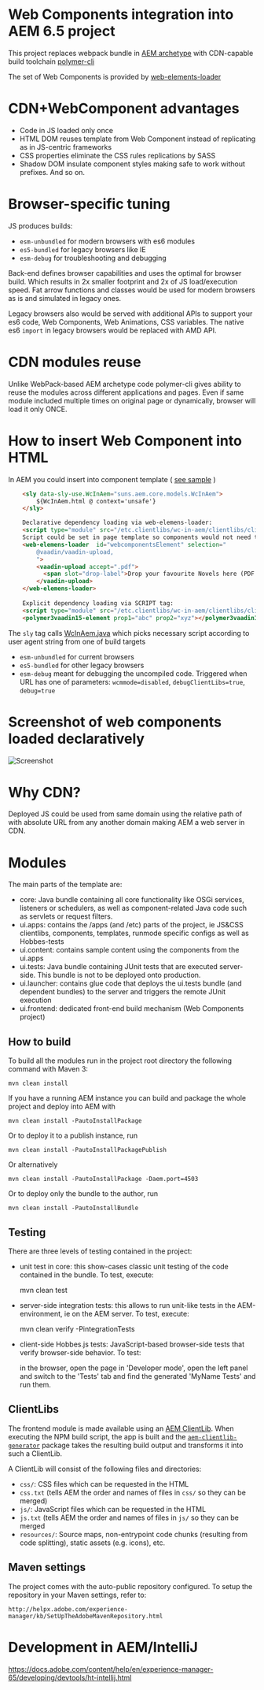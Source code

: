 # Web Components integration into AEM 6.5 project

This project replaces webpack bundle in [AEM archetype](https://github.com/adobe/aem-project-archetype)
with CDN-capable build toolchain [polymer-cli](https://polymer-library.polymer-project.org/3.0/docs/tools/polymer-cli) 

The set of Web Components is provided by [web-elements-loader](https://github.com/EPA-WG/web-elements-loader) 

# CDN+WebComponent advantages
* Code in JS loaded only once
* HTML DOM reuses template from Web Component instead of replicating as in JS-centric frameworks
* CSS properties eliminate the CSS rules replications by SASS
* Shadow DOM insulate component styles making safe to work without prefixes.
And so on.

# Browser-specific tuning
JS produces builds:  
* `esm-unbundled` for modern browsers with es6 modules
* `es5-bundled` for legacy browsers like IE
* `esm-debug` for troubleshooting and debugging

Back-end defines browser capabilities and uses the optimal for browser build. Which results in 2x smaller footprint and 
2x of JS load/execution speed. Fat arrow functions and classes would be used for modern browsers as is and simulated in legacy ones.

Legacy browsers also would be served with additional APIs to support your es6 code, Web Components, Web Animations, CSS variables.
The native es6 `import` in legacy browsers would be replaced with AMD API. 
  
# CDN modules reuse
Unlike WebPack-based AEM archetype code polymer-cli gives ability to reuse the modules across different applications 
and pages. Even if same module included multiple times on original page or dynamically, browser will load it only ONCE.
# How to insert Web Component into HTML
In AEM you could insert into component template ( [see sample](ui.apps/src/main/content/jcr_root/apps/wc-in-aem/components/helloworld/helloworld.html) )
```html
    <sly data-sly-use.WcInAem="suns.aem.core.models.WcInAem">
        ${WcInAem.html @ context='unsafe'}
    </sly>

    Declarative dependency loading via web-elemens-loader:
    <script type="module" src="/etc.clientlibs/wc-in-aem/clientlibs/clientlib-site/resources/build/esm-debug/src/web-elemens-loader.js"></script>
    Script could be set in page template so components would not need to use scripts later 
    <web-elemens-loader  id="webcomponentsElement" selection="
        @vaadin/vaadin-upload,
        ">
        <vaadin-upload accept=".pdf">
          <span slot="drop-label">Drop your favourite Novels here (PDF files only)</span>
        </vaadin-upload>
    </web-elemens-loader>
    
    Explicit dependency loading via SCRIPT tag:
    <script type="module" src="/etc.clientlibs/wc-in-aem/clientlibs/clientlib-site/resources/build/esm-unbundled/polymer3vaadin15-element.js"></script>
    <polymer3vaadin15-element prop1="abc" prop2="xyz"></polymer3vaadin15-element>
```
The `sly` tag calls [WcInAem.java](core/src/main/java/suns/aem/core/models/WcInAem.java) which
 picks necessary script according to user agent string from one of build targets
* `esm-unbundled` for current browsers
* `es5-bundled`  for other legacy browsers
* `esm-debug`   meant for debugging the uncompiled code. Triggered when URL has one of parameters: 
`wcmmode=disabled`, `debugClientLibs=true`, `debug=true`

# Screenshot of web components loaded declaratively
![Screenshot](screenshot1.png)

# Why CDN?
Deployed JS could be used from same domain using the relative path of with absolute URL from any another domain
making AEM a web server in CDN.


# Modules

The main parts of the template are:

* core: Java bundle containing all core functionality like OSGi services, listeners or schedulers, as well as component-related Java code such as servlets or request filters.
* ui.apps: contains the /apps (and /etc) parts of the project, ie JS&CSS clientlibs, components, templates, runmode specific configs as well as Hobbes-tests
* ui.content: contains sample content using the components from the ui.apps
* ui.tests: Java bundle containing JUnit tests that are executed server-side. This bundle is not to be deployed onto production.
* ui.launcher: contains glue code that deploys the ui.tests bundle (and dependent bundles) to the server and triggers the remote JUnit execution
* ui.frontend: dedicated front-end build mechanism (Web Components project)

## How to build

To build all the modules run in the project root directory the following command with Maven 3:

    mvn clean install

If you have a running AEM instance you can build and package the whole project and deploy into AEM with

    mvn clean install -PautoInstallPackage

Or to deploy it to a publish instance, run

    mvn clean install -PautoInstallPackagePublish

Or alternatively

    mvn clean install -PautoInstallPackage -Daem.port=4503

Or to deploy only the bundle to the author, run

    mvn clean install -PautoInstallBundle

## Testing

There are three levels of testing contained in the project:

* unit test in core: this show-cases classic unit testing of the code contained in the bundle. To test, execute:

    mvn clean test

* server-side integration tests: this allows to run unit-like tests in the AEM-environment, ie on the AEM server. To test, execute:

    mvn clean verify -PintegrationTests

* client-side Hobbes.js tests: JavaScript-based browser-side tests that verify browser-side behavior. To test:

    in the browser, open the page in 'Developer mode', open the left panel and switch to the 'Tests' tab and find the generated 'MyName Tests' and run them.

## ClientLibs

The frontend module is made available using an [AEM ClientLib](https://helpx.adobe.com/experience-manager/6-5/sites/developing/using/clientlibs.html). When executing the NPM build script, the app is built and the [`aem-clientlib-generator`](https://github.com/wcm-io-frontend/aem-clientlib-generator) package takes the resulting build output and transforms it into such a ClientLib.

A ClientLib will consist of the following files and directories:

- `css/`: CSS files which can be requested in the HTML
- `css.txt` (tells AEM the order and names of files in `css/` so they can be merged)
- `js/`: JavaScript files which can be requested in the HTML
- `js.txt` (tells AEM the order and names of files in `js/` so they can be merged
- `resources/`: Source maps, non-entrypoint code chunks (resulting from code splitting), static assets (e.g. icons), etc.

## Maven settings

The project comes with the auto-public repository configured. To setup the repository in your Maven settings, refer to:

    http://helpx.adobe.com/experience-manager/kb/SetUpTheAdobeMavenRepository.html

# Development in AEM/IntelliJ

https://docs.adobe.com/content/help/en/experience-manager-65/developing/devtools/ht-intellij.html
 
